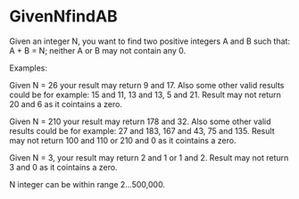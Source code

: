 # GivenNfindAB

Given an integer N, you want to find two positive integers A and B such that:
A + B = N;
neither A or B may not contain any 0.

Examples:

Given N = 26 your result may return 9 and 17.
Also some other valid results could be for example: 15 and 11, 13 and 13, 5 and 21. 
Result may not return 20 and 6 as it cointains a zero.

Given N = 210 your result may return 178 and 32. 
Also some other valid results could be for example: 27 and 183, 167 and 43, 75 and 135.
Result may not return 100 and 110 or 210 and 0 as it cointains a zero.

Given N = 3, your result may return 2 and 1 or 1 and 2. 
Result may not return 3 and 0 as it cointains a zero.

N integer can be within range 2...500,000.
